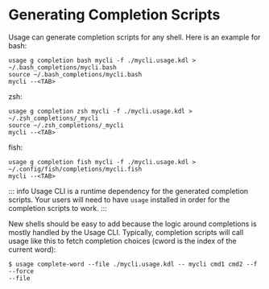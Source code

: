# Generating Completion Scripts

Usage can generate completion scripts for any shell. Here is an example for bash:

```sh-session
usage g completion bash mycli -f ./mycli.usage.kdl > ~/.bash_completions/mycli.bash
source ~/.bash_completions/mycli.bash
mycli --<TAB>
```

zsh:

```sh-session
usage g completion zsh mycli -f ./mycli.usage.kdl > ~/.zsh_completions/_mycli
source ~/.zsh_completions/_mycli
mycli --<TAB>
```

fish:

```sh-session
usage g completion fish mycli -f ./mycli.usage.kdl > ~/.config/fish/completions/mycli.fish
mycli --<TAB>
```

::: info
Usage CLI is a runtime dependency for the generated completion scripts. Your users
will need to have `usage` installed in order for the completion scripts to work.
:::

New shells should be easy to add because the logic around completions is mostly handled by the Usage CLI.
Typically, completion scripts will call usage like this to fetch completion choices (cword is the index of
the current word):

```sh-session
$ usage complete-word --file ./mycli.usage.kdl -- mycli cmd1 cmd2 --f
--force
--file
```
